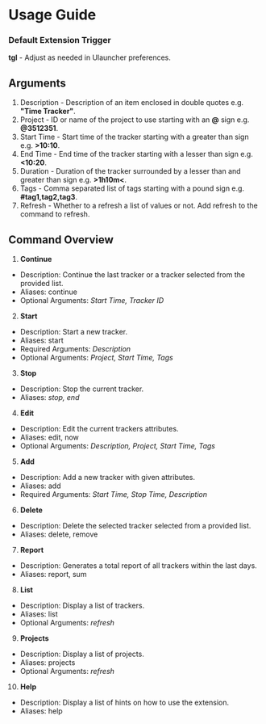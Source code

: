 # Usage Guide

### Default Extension Trigger

**tgl** - Adjust as needed in Ulauncher preferences.

## Arguments

1. Description - Description of an item enclosed in double quotes e.g. **"Time Tracker"**.
2. Project - ID or name of the project to use starting with an **@** sign e.g. **@3512351**.
3. Start Time - Start time of the tracker starting with a greater than sign e.g. **>10:10**.
4. End Time - End time of the tracker starting with a lesser than sign e.g. **<10:20**.
5. Duration - Duration of the tracker surrounded by a lesser than and greater than sign e.g. **>1h10m<**.
6. Tags - Comma separated list of tags starting with a pound sign e.g. **#tag1,tag2,tag3**.
7. Refresh - Whether to a refresh a list of values or not. Add refresh to the command to refresh.

## Command Overview

1. **Continue**
- Description: Continue the last tracker or a tracker selected from the provided list.
- Aliases: continue
- Optional Arguments: *Start Time, Tracker ID*
2. **Start**
- Description: Start a new tracker.
- Aliases: start
- Required Arguments: *Description*
- Optional Arguments: *Project, Start Time, Tags*
3. **Stop**
- Description: Stop the current tracker.
- Aliases: *stop, end*
4. **Edit**
- Description: Edit the current trackers attributes.
- Aliases: edit, now
- Optional Arguments: *Description, Project, Start Time, Tags* 
5. **Add**
- Description: Add a new tracker with given attributes.
- Aliases: add
- Required Arguments: *Start Time, Stop Time, Description*
6. **Delete**
- Description: Delete the selected tracker selected from a provided list.
- Aliases: delete, remove
7. **Report**
- Description: Generates a total report of all trackers within the last days.
- Aliases: report, sum
8. **List**
- Description: Display a list of trackers.
- Aliases: list
- Optional Arguments: *refresh*
9. **Projects**
- Description: Display a list of projects.
- Aliases: projects
- Optional Arguments: *refresh*
10. **Help**
- Description: Display a list of hints on how to use the extension.
- Aliases: help

